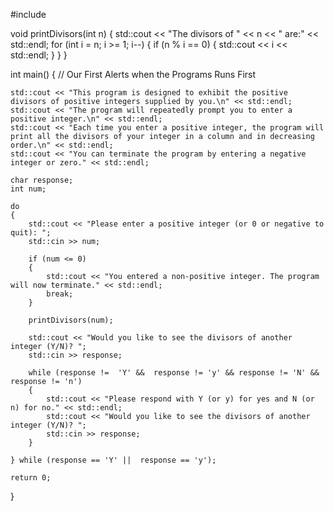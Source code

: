 #include <iostream>

void printDivisors(int n)
{
    std::cout << "The divisors of " << n << " are:" << std::endl;
    for (int i = n; i >= 1; i--)
    {
        if (n % i == 0)
        {
            std::cout << i << std::endl;
        }
    }
}

int main()
{
    // Our First Alerts when the Programs Runs First

    std::cout << "This program is designed to exhibit the positive divisors of positive integers supplied by you.\n" << std::endl;
    std::cout << "The program will repeatedly prompt you to enter a positive integer.\n" << std::endl;
    std::cout << "Each time you enter a positive integer, the program will print all the divisors of your integer in a column and in decreasing order.\n" << std::endl;
    std::cout << "You can terminate the program by entering a negative integer or zero." << std::endl;

    char response;
    int num; 

    do
    {
        std::cout << "Please enter a positive integer (or 0 or negative to quit): ";
        std::cin >> num;

        if (num <= 0)
        {
            std::cout << "You entered a non-positive integer. The program will now terminate." << std::endl;
            break;
        }

        printDivisors(num);

        std::cout << "Would you like to see the divisors of another integer (Y/N)? ";
        std::cin >> response;

        while (response !=  'Y' &&  response != 'y' && response != 'N' && response != 'n')
        {
            std::cout << "Please respond with Y (or y) for yes and N (or n) for no." << std::endl;
            std::cout << "Would you like to see the divisors of another integer (Y/N)? ";
            std::cin >> response;
        }

    } while (response == 'Y' ||  response == 'y');

    return 0;
}
